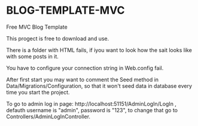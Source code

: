# BLOG-TEMPLATE-MVC
Free MVC Blog Template 

This progect is free to download and use.

There is a folder with HTML fails, if iyou want to look how the sait looks like with some posts in it.

You have to configure your connection string in Web.config fail.

After first start you may want to comment the Seed method in Data/Migrations/Configuration, so that it won't seed data in database every time you start the project.

To go to admin log in page: http://localhost:51151/AdminLogIn/LogIn , defauth username is "admin", password is "123", to change that go to Controllers/AdminLogInController.
